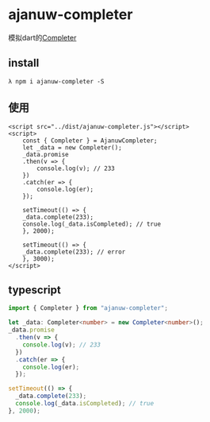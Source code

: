 # ajanuw-completer

模拟dart的[Completer](https://api.dartlang.org/dev/2.0.0-dev.69.0/dart-async/Completer-class.html)

## install
```
λ npm i ajanuw-completer -S
```

## 使用
```
<script src="../dist/ajanuw-completer.js"></script>
<script>
    const { Completer } = AjanuwCompleter;
    let _data = new Completer();
    _data.promise
    .then(v => {
        console.log(v); // 233
    })
    .catch(er => {
        console.log(er);
    });

    setTimeout(() => {
    _data.complete(233);
    console.log(_data.isCompleted); // true
    }, 2000);

    setTimeout(() => {
    _data.complete(233); // error
    }, 3000);
</script>
```

## typescript
```ts
import { Completer } from "ajanuw-completer";

let _data: Completer<number> = new Completer<number>();
_data.promise
  .then(v => {
    console.log(v); // 233
  })
  .catch(er => {
    console.log(er);
  });

setTimeout(() => {
  _data.complete(233);
  console.log(_data.isCompleted); // true
}, 2000);
```